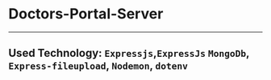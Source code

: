 # Doctors-Portal-Server
***
## Used Technology: `Expressjs`,`ExpressJs` `MongoDb`, `Express-fileupload`, `Nodemon`, `dotenv`




